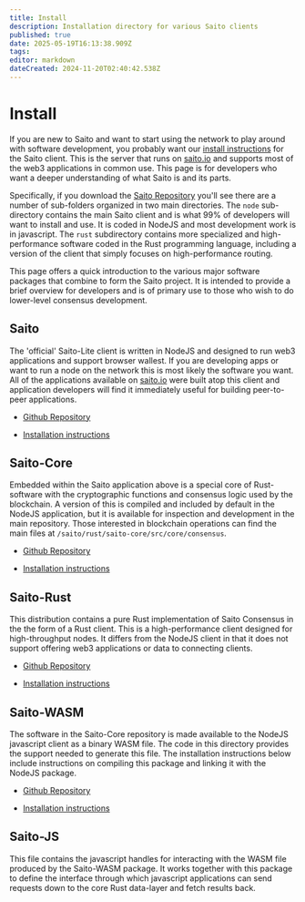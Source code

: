 ```yaml
---
title: Install
description: Installation directory for various Saito clients
published: true
date: 2025-05-19T16:13:38.909Z
tags: 
editor: markdown
dateCreated: 2024-11-20T02:40:42.538Z
---
```


# Install

If you are new to Saito and want to start using the network to play around with software development, you probably want our [install instructions](/install) for the Saito client. This is the server that runs on [saito.io](https://saito.io) and supports most of the web3 applications in common use. This page is for developers who want a deeper understanding of what Saito is and its parts.

Specifically, if you download the [Saito Repository](https://github.com/saitotech/saito) you'll see there are a number of sub-folders organized in two main directories. The ```node``` sub-directory contains the main Saito client and is what 99% of developers will want to install and use. It is coded in NodeJS and most development work is in javascript. The ```rust``` subdirectory contains more specialized and high-performance software coded in the Rust programming language, including a version of the client that simply focuses on high-performance routing.

This page offers a quick introduction to the various major software packages that combine to form the Saito project. It is intended to provide a brief overview for developers and is of primary use to those who wish to do lower-level consensus development.


## Saito

The 'official' Saito-Lite client is written in NodeJS and designed to run web3 applications and support browser wallest. If you are developing apps or want to run a node on the network this is most likely the software you want. All of the applications available on [saito.io](https://saito.io) were built atop this client and application developers will find it immediately useful for building peer-to-peer applications.

- [Github Repository](https://github.com/saitotech/saito/tree/master/node)

- [Installation instructions](./install/javascript)


## Saito-Core

Embedded within the Saito application above is a special core of Rust-software with the cryptographic functions and consensus logic used by the blockchain. A version of this is compiled and included by default in the NodeJS application, but it is available for inspection and development in the main repository. Those interested in blockchain operations can find the main files at ```/saito/rust/saito-core/src/core/consensus```.

- [Github Repository](https://github.com/saitotech/saito/tree/master/rust/saito-core)

- [Installation instructions](./install/saito-core)


## Saito-Rust

This distribution contains a pure Rust implementation of Saito Consensus in the the form of a Rust client. This is a high-performance client designed for high-throughput nodes. It differs from the NodeJS client in that it does not support offering web3 applications or data to connecting clients.

- [Github Repository](https://github.com/saitotech/saito/tree/master/rust/saito-rust)

- [Installation instructions](./install/saito-rust)



## Saito-WASM

The software in the Saito-Core repository is made available to the NodeJS javascript client as a binary WASM file. The code in this directory provides the support needed to generate this file. The installation instructions below include instructions on compiling this package and linking it with the NodeJS package. 

- [Github Repository](https://github.com/saitotech/saito/tree/master/rust/saito-wasm)

- [Installation instructions](./install/saito-wasm)



## Saito-JS

This file contains the javascript handles for interacting with the WASM file produced by the Saito-WASM package. It works together with this package to define the interface through which javascript applications can send requests down to the core Rust data-layer and fetch results back.


